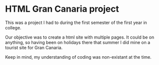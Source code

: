 # HTML Gran Canaria project
This was a project I had to during the first semester of the first year in college.

Our objective was to create a html site with multiple pages. It could be on anything, so having been on holidays there that summer I did mine on a tourist site for Gran Canaria.

Keep in mind, my understanding of coding was non-existant at the time.
